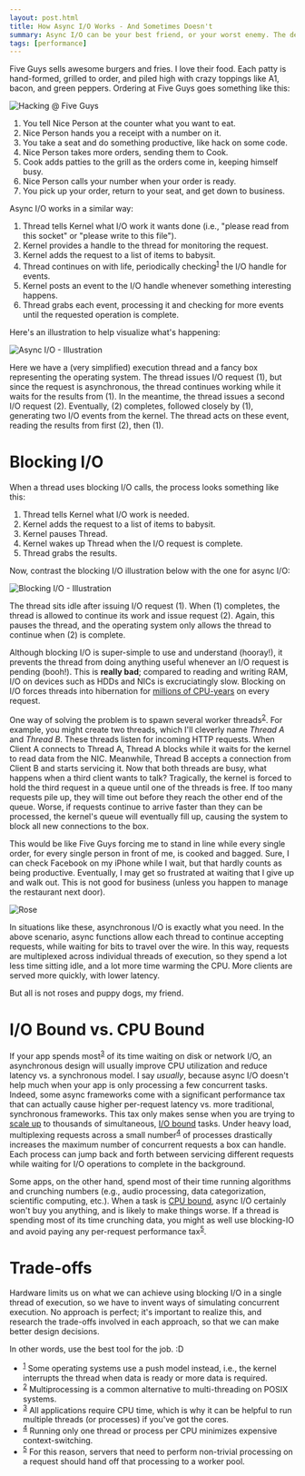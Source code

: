 ```yaml
---
layout: post.html
title: How Async I/O Works - And Sometimes Doesn't
summary: Async I/O can be your best friend, or your worst enemy. The devil's in the details.
tags: [performance]
---
```


Five Guys sells awesome burgers and fries. I love their food. Each patty is hand-formed, grilled to order, and piled high with crazy toppings like A1, bacon, and green peppers. Ordering at Five Guys goes something like this:

<img src="/assets/images/hacking-table.png" alt="Hacking @ Five Guys" />

1. You tell Nice Person at the counter what you want to eat.
1. Nice Person hands you a receipt with a number on it.
1. You take a seat and do something productive, like hack on some code.
1. Nice Person takes more orders, sending them to Cook.
1. Cook adds patties to the grill as the orders come in, keeping himself busy.
1. Nice Person calls your number when your order is ready.
1. You pick up your order, return to your seat, and get down to business.

Async I/O works in a similar way:

1. Thread tells Kernel what I/O work it wants done (i.e., "please read from this socket" or "please write to this file").
1. Kernel provides a handle to the thread for monitoring the request.
1. Kernel adds the request to a list of items to babysit.
1. Thread continues on with life, periodically checking<sup><a name="id-1" href="#id-1.ftn">1</a></sup> the I/O handle for events.
1. Kernel posts an event to the I/O handle whenever something interesting happens.
1. Thread grabs each event, processing it and checking for more events until the requested operation is complete.

Here's an illustration to help visualize what's happening:

<img class="center" src="/assets/images/async-io.png" alt="Async I/O - Illustration" />

Here we have a (very simplified) execution thread and a fancy box representing the operating system. The thread issues I/O request (1), but since the request is asynchronous, the thread continues working while it waits for the results from (1). In the meantime, the thread issues a second I/O request (2). Eventually, (2) completes, followed closely by (1), generating two I/O events from the kernel. The thread acts on these event, reading the results from first (2), then (1).

# Blocking I/O #

When a thread uses blocking I/O calls, the process looks something like this:

1. Thread tells Kernel what I/O work is needed.
1. Kernel adds the request to a list of items to babysit.
1. Kernel pauses Thread.
1. Kernel wakes up Thread when the I/O request is complete.
1. Thread grabs the results.

Now, contrast the blocking I/O illustration below with the one for async I/O:

<img class="center" src="/assets/images/blocking-io.png" alt="Blocking I/O - Illustration" />

The thread sits idle after issuing I/O request (1). When (1) completes, the thread is allowed to continue its work and issue request (2). Again, this pauses the thread, and the operating system only allows the thread to continue when (2) is complete.

Although blocking I/O is super-simple to use and understand (hooray!), it prevents the thread from doing anything useful whenever an I/O request is pending (booh!). This is **really bad**; compared to reading and writing RAM, I/O on devices such as HDDs and NICs is excruciatingly slow. Blocking on I/O forces threads into hibernation for [millions of CPU-years][io-speed-relative] on every request.

One way of solving the problem is to spawn several worker threads<sup><a name="id-2" href="#id-2.ftn">2</a></sup>. For example, you might create two threads, which I'll cleverly name *Thread A* and *Thread B*. These threads listen for incoming HTTP requests. When Client A connects to Thread A, Thread A blocks while it waits for the kernel to read data from the NIC. Meanwhile, Thread B accepts a connection from Client B and starts servicing it. Now that both threads are busy, what happens when a third client wants to talk? Tragically, the kernel is forced to hold the third request in a queue until one of the threads is free. If too many requests pile up, they will time out before they reach the other end of the queue. Worse, if requests continue to arrive faster than they can be processed, the kernel's queue will eventually fill up, causing the system to block all new connections to the box.

This would be like Five Guys forcing me to stand in line while every single order, for every single person in front of me, is cooked and bagged. Sure, I can check Facebook on my iPhone while I wait, but that hardly counts as being productive. Eventually, I may get so frustrated at waiting that I give up and walk out. This is not good for business (unless you happen to manage the restaurant next door).

<img src="/assets/images/rose.png" alt="Rose" />

In situations like these, asynchronous I/O is exactly what you need. In the above scenario, async functions allow each thread to continue accepting requests, while waiting for bits to travel over the wire. In this way, requests are multiplexed across individual threads of execution, so they spend a lot less time sitting idle, and a lot more time warming the CPU. More clients are served more quickly, with lower latency.

But all is not roses and puppy dogs, my friend.

# I/O Bound vs. CPU Bound #

If your app spends most<sup><a name="id-3" href="#id-3.ftn">3</a></sup> of its time waiting on disk or network I/O, an asynchronous design will usually improve CPU utilization and reduce latency vs. a synchronous model. I say *usually*, because async I/O doesn't help much when your app is only processing a few concurrent tasks. Indeed, some async frameworks come with a significant performance tax that can actually cause higher per-request latency vs. more traditional, synchronous frameworks. This tax only makes sense when you are trying to [scale up][scale] to thousands of simultaneous, [I/O bound][io-bound] tasks. Under heavy load,  multiplexing requests across a small number<sup><a name="id-4" href="#id-4.ftn">4</a></sup> of processes drastically increases the maximum number of concurrent requests a box can handle. Each process can jump back and forth between servicing different requests while waiting for I/O operations to complete in the background.

Some apps, on the other hand, spend most of their time running algorithms and crunching numbers (e.g., audio processing, data categorization, scientific computing, etc.). When a task is [CPU bound][cpu-bound], async I/O certainly won't buy you anything, and is likely to make things worse. If a thread is spending most of its time crunching data, you might as well use blocking-IO and avoid paying any per-request performance tax<sup><a name="id-5" href="#id-5.ftn">5</a></sup>.

# Trade-offs #

Hardware limits us on what we can achieve using blocking I/O in a single thread of execution, so we have to invent ways of simulating concurrent execution. No approach is perfect; it's important to realize this, and research the trade-offs involved in each approach, so that we can make better design decisions.

In other words, use the best tool for the job. :D

<ul class="footnotes">
  <li>
    <sup><a name="id-1.ftn" href="#id-1">1</a></sup> Some operating systems use a push model instead, i.e., the kernel interrupts the
    thread when data is ready or more data is required.
  </li>
  <li>
    <sup><a name="id-2.ftn" href="#id-2">2</a></sup> Multiprocessing is a common alternative to multi-threading on POSIX systems.
  </li>
  <li>
    <sup><a name="id-3.ftn" href="#id-3">3</a></sup> All applications require CPU time, which is why it can be helpful to run multiple threads (or processes) if you've got the cores.
  </li>
  <li>
    <sup><a name="id-4.ftn" href="#id-4">4</a></sup> Running only one thread or process per CPU minimizes expensive context-switching.
  </li>
  <li>
    <sup><a name="id-5.ftn" href="#id-5">5</a></sup> For this reason, servers that need to perform non-trivial processing on a request should hand off that processing to a worker pool.
  </li>

</ul>

[io-bound]: https://en.wikipedia.org/wiki/I/O_bound "I/O Bound - Definition"
[cpu-bound]: https://en.wikipedia.org/wiki/CPU_bound "CPU Bound - Definition"
[io-speed-relative]: http://i.imgur.com/X1Hi1.gif "I/O Latency - Visualized"
[scale]: /2012/09/06/painless-scaling-in-the-cloud.html "Painless Scaling in the Cloud"
